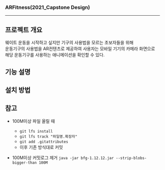 ### ARFitness(2021_Capstone Design)
-----------------------
## 프로젝트 개요
웨이트 운동을 시작하고 싶지만 기구의 사용법을 모르는 초보자들을 위해  
운동기구의 사용법을 AR컨텐츠로 제공하여 사용자는 모바일 기기의 카메라 화면으로  
해당 운동기구를 사용하는 애니메이션을 확인할 수 있다.

## 기능 설명


## 설치 방법



## 참고

- 100M이상 파일 올릴 때  
  - `git lfs install`  
  - `git lfs track "파일명.확장자"`  
  - `git add .gitattributes`  
  - 이후 기존 방식대로 커밋  

- 100M이상 커밋로그 제거
`java -jar bfg-1.12.12.jar --strip-blobs-bigger-than 100M`
